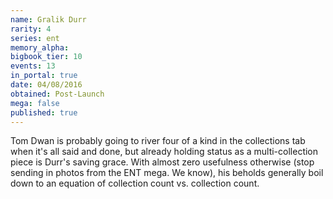 ```yaml
---
name: Gralik Durr
rarity: 4
series: ent
memory_alpha:
bigbook_tier: 10
events: 13
in_portal: true
date: 04/08/2016
obtained: Post-Launch
mega: false
published: true
---
```


Tom Dwan is probably going to river four of a kind in the collections tab when it's all said and done, but already holding status as a multi-collection piece is Durr's saving grace. With almost zero usefulness otherwise (stop sending in photos from the ENT mega. We know), his beholds generally boil down to an equation of collection count vs. collection count.
